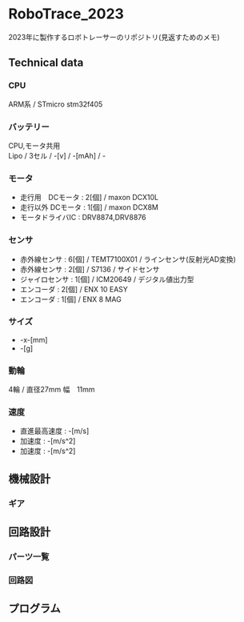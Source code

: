 # RoboTrace_2023

2023年に製作するロボトレーサーのリポジトリ(見返すためのメモ)  

## Technical data

### CPU 
ARM系 / STmicro stm32f405

### バッテリー
CPU,モータ共用  
Lipo / 3セル / -[v] / -[mAh] / -  

### モータ
- 走行用　DCモータ : 2[個] / maxon DCX10L  
- 走行以外 DCモータ : 1[個] / maxon DCX8M  
- モータドライバIC : DRV8874,DRV8876

### センサ
- 赤外線センサ : 6[個] / TEMT7100X01 / ラインセンサ(反射光AD変換)  
- 赤外線センサ : 2[個] / S7136 / サイドセンサ  
- ジャイロセンサ : 1[個] / ICM20649 / デジタル値出力型  
- エンコーダ : 2[個] / ENX 10 EASY  
- エンコーダ : 1[個] / ENX 8 MAG  

### サイズ
- -x-[mm]
- -[g]

### 動輪
4輪 / 直径27mm 幅　11mm

### 速度
- 直進最高速度 : -[m/s]
- 加速度 : -[m/s^2]
- 加速度 : -[m/s^2]

## 機械設計

### ギア

## 回路設計

### パーツ一覧

### 回路図

## プログラム

